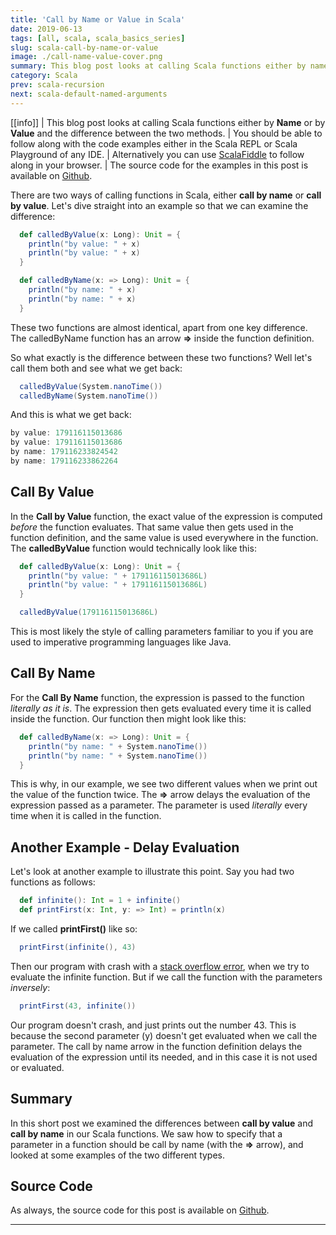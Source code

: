 ```yaml
---
title: 'Call by Name or Value in Scala'
date: 2019-06-13
tags: [all, scala, scala_basics_series]
slug: scala-call-by-name-or-value
image: ./call-name-value-cover.png
summary: This blog post looks at calling Scala functions either by name or by value and the difference between the two methods.
category: Scala
prev: scala-recursion
next: scala-default-named-arguments
---
```


[[info]]
| This blog post looks at calling Scala functions either by **Name** or by **Value** and the difference between the two methods.
| You should be able to follow along with the code examples either in the Scala REPL or Scala Playground of any IDE.
| Alternatively you can use [ScalaFiddle](https://scalafiddle.io/) to follow along in your browser.
| The source code for the examples in this post is available on [Github](https://github.com/james-willett/ScalaBlog/blob/master/src/scalaBasics/absoluteBasics/CBNvsCBV.scala).

There are two ways of calling functions in Scala, either **call by name** or **call by value**. Let's dive straight into an example so that we can examine the difference:

```scala
  def calledByValue(x: Long): Unit = {
    println("by value: " + x)
    println("by value: " + x)
  }

  def calledByName(x: => Long): Unit = {
    println("by name: " + x)
    println("by name: " + x)
  }
```

These two functions are almost identical, apart from one key difference. The calledByName function has an arrow **=>** inside the function definition.

So what exactly is the difference between these two functions? Well let's call them both and see what we get back:

```scala
  calledByValue(System.nanoTime())
  calledByName(System.nanoTime())
```

And this is what we get back:

```scala
by value: 179116115013686
by value: 179116115013686
by name: 179116233824542
by name: 179116233862264
```

## Call By Value

In the **Call by Value** function, the exact value of the expression is computed _before_ the function evaluates. That same value then gets used in the function definition, and the same value is used everywhere in the function. The **calledByValue** function would technically look like this:

```scala
  def calledByValue(x: Long): Unit = {
    println("by value: " + 179116115013686L)
    println("by value: " + 179116115013686L)
  }

  calledByValue(179116115013686L)
```

This is most likely the style of calling parameters familiar to you if you are used to imperative programming languages like Java.

## Call By Name

For the **Call By Name** function, the expression is passed to the function _literally as it is_. The expression then gets evaluated every time it is called inside the function. Our function then might look like this:

```scala
  def calledByName(x: => Long): Unit = {
    println("by name: " + System.nanoTime())
    println("by name: " + System.nanoTime())
  }
```

This is why, in our example, we see two different values when we print out the value of the function twice. The **=>** arrow delays the evaluation of the expression passed as a parameter. The parameter is used _literally_ every time when it is called in the function.

## Another Example - Delay Evaluation

Let's look at another example to illustrate this point. Say you had two functions as follows:

```scala
  def infinite(): Int = 1 + infinite()
  def printFirst(x: Int, y: => Int) = println(x)
```

If we called **printFirst()** like so:

```scala
  printFirst(infinite(), 43)
```

Then our program with crash with a [stack overflow error](https://stackoverflow.com/questions/214741/what-is-a-stackoverflowerror), when we try to evaluate the infinite function. But if we call the function with the parameters _inversely_:

```scala
  printFirst(43, infinite())
```

Our program doesn't crash, and just prints out the number 43. This is because the second parameter (y) doesn't get evaluated when we call the parameter. The call by name arrow in the function definition delays the evaluation of the expression until its needed, and in this case it is not used or evaluated.

## Summary

In this short post we examined the differences between **call by value** and **call by name** in our Scala functions. We saw how to specify that a parameter in a function should be call by name (with the **=>** arrow), and looked at some examples of the two different types.

## Source Code

As always, the source code for this post is available on [Github](https://github.com/james-willett/ScalaBlog/blob/master/src/scalaBasics/absoluteBasics/CBNvsCBV.scala).

---
